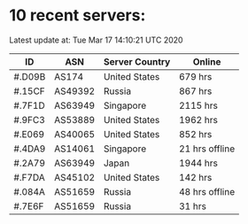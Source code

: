 # 10 recent servers:

Latest update at: Tue Mar 17 14:10:21 UTC 2020

| ID | ASN | Server Country | Online |
| -- | --- | -------------- | ------ |
| #.D09B | AS174 | United States | 679 hrs |
| #.15CF | AS49392 | Russia | 867 hrs |
| #.7F1D | AS63949 | Singapore | 2115 hrs |
| #.9FC3 | AS53889 | United States | 1962 hrs |
| #.E069 | AS40065 | United States | 852 hrs |
| #.4DA9 | AS14061 | Singapore | 21 hrs offline |
| #.2A79 | AS63949 | Japan | 1944 hrs |
| #.F7DA | AS45102 | United States | 142 hrs |
| #.084A | AS51659 | Russia | 48 hrs offline |
| #.7E6F | AS51659 | Russia | 31 hrs |

